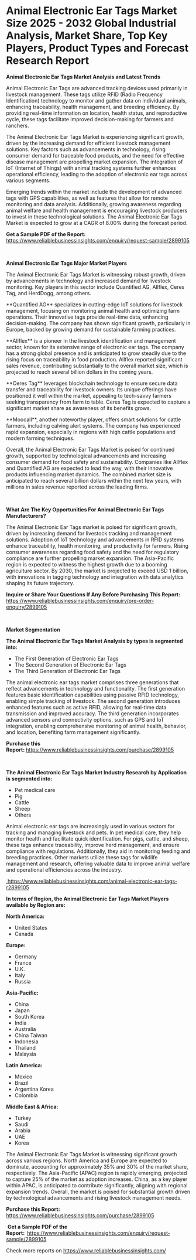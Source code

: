 <p><h1>Animal Electronic Ear Tags Market Size 2025 - 2032 Global Industrial Analysis, Market Share, Top Key Players, Product Types and Forecast Research Report</h1></p><p><strong>Animal Electronic Ear Tags Market Analysis and Latest Trends</strong></p>
<p><p>Animal Electronic Ear Tags are advanced tracking devices used primarily in livestock management. These tags utilize RFID (Radio Frequency Identification) technology to monitor and gather data on individual animals, enhancing traceability, health management, and breeding efficiency. By providing real-time information on location, health status, and reproductive cycle, these tags facilitate improved decision-making for farmers and ranchers.</p><p>The Animal Electronic Ear Tags Market is experiencing significant growth, driven by the increasing demand for efficient livestock management solutions. Key factors such as advancements in technology, rising consumer demand for traceable food products, and the need for effective disease management are propelling market expansion. The integration of IoT (Internet of Things) with animal tracking systems further enhances operational efficiency, leading to the adoption of electronic ear tags across various segments.</p><p>Emerging trends within the market include the development of advanced tags with GPS capabilities, as well as features that allow for remote monitoring and data analysis. Additionally, growing awareness regarding animal welfare and health management is encouraging livestock producers to invest in these technological solutions. The Animal Electronic Ear Tags Market is expected to grow at a CAGR of 8.00% during the forecast period.</p></p>
<p><strong>Get a Sample PDF of the Report:&nbsp;</strong> <a href="https://www.reliablebusinessinsights.com/enquiry/request-sample/2899105?utm_campaign=3383&utm_medium=2&utm_source=Github&utm_content=ia&utm_term=15032025&utm_id=animal-electronic-ear-tags">https://www.reliablebusinessinsights.com/enquiry/request-sample/2899105</a></p>
<p>&nbsp;</p>
<p><strong>Animal Electronic Ear Tags Major Market Players</strong></p>
<p><p>The Animal Electronic Ear Tags Market is witnessing robust growth, driven by advancements in technology and increased demand for livestock monitoring. Key players in this sector include Quantified AG, Allflex, Ceres Tag, and HerdDogg, among others.</p><p>**Quantified AG** specializes in cutting-edge IoT solutions for livestock management, focusing on monitoring animal health and optimizing farm operations. Their innovative tags provide real-time data, enhancing decision-making. The company has shown significant growth, particularly in Europe, backed by growing demand for sustainable farming practices.</p><p>**Allflex** is a pioneer in the livestock identification and management sector, known for its extensive range of electronic ear tags. The company has a strong global presence and is anticipated to grow steadily due to the rising focus on traceability in food production. Allflex reported significant sales revenue, contributing substantially to the overall market size, which is projected to reach several billion dollars in the coming years.</p><p>**Ceres Tag** leverages blockchain technology to ensure secure data transfer and traceability for livestock owners. Its unique offerings have positioned it well within the market, appealing to tech-savvy farmers seeking transparency from farm to table. Ceres Tag is expected to capture a significant market share as awareness of its benefits grows.</p><p>**Moocall**, another noteworthy player, offers smart solutions for cattle farmers, including calving alert systems. The company has experienced rapid expansion, especially in regions with high cattle populations and modern farming techniques.</p><p>Overall, the Animal Electronic Ear Tags Market is poised for continued growth, supported by technological advancements and increasing consumer demand for food safety and sustainability. Companies like Allflex and Quantified AG are expected to lead the way, with their innovative products influencing market dynamics. The combined market size is anticipated to reach several billion dollars within the next few years, with millions in sales revenue reported across the leading firms.</p></p>
<p>&nbsp;</p>
<p><strong>What Are The Key Opportunities For Animal Electronic Ear Tags Manufacturers?</strong></p>
<p><p>The Animal Electronic Ear Tags market is poised for significant growth, driven by increasing demand for livestock tracking and management solutions. Adoption of IoT technology and advancements in RFID systems enhance traceability, health monitoring, and productivity for farmers. Rising consumer awareness regarding food safety and the need for regulatory compliance are further propelling market expansion. The Asia-Pacific region is expected to witness the highest growth due to a booming agriculture sector. By 2030, the market is projected to exceed USD 1 billion, with innovations in tagging technology and integration with data analytics shaping its future trajectory.</p></p>
<p><strong>Inquire or Share Your Questions If Any Before Purchasing This Report:</strong> <a href="https://www.reliablebusinessinsights.com/enquiry/pre-order-enquiry/2899105?utm_campaign=3383&utm_medium=2&utm_source=Github&utm_content=ia&utm_term=15032025&utm_id=animal-electronic-ear-tags">https://www.reliablebusinessinsights.com/enquiry/pre-order-enquiry/2899105</a></p>
<p>&nbsp;</p>
<p><strong>Market Segmentation</strong></p>
<p><strong>The Animal Electronic Ear Tags Market Analysis by types is segmented into:</strong></p>
<p><ul><li>The First Generation of Electronic Ear Tags</li><li>The Second Generation of Electronic Ear Tags</li><li>The Third Generation of Electronic Ear Tags</li></ul></p>
<p><p>The animal electronic ear tags market comprises three generations that reflect advancements in technology and functionality. The first generation features basic identification capabilities using passive RFID technology, enabling simple tracking of livestock. The second generation introduces enhanced features such as active RFID, allowing for real-time data transmission and improved accuracy. The third generation incorporates advanced sensors and connectivity options, such as GPS and IoT integration, enabling comprehensive monitoring of animal health, behavior, and location, benefiting farm management significantly.</p></p>
<p><strong>Purchase this Report:&nbsp;</strong><a href="https://www.reliablebusinessinsights.com/purchase/2899105?utm_campaign=3383&utm_medium=2&utm_source=Github&utm_content=ia&utm_term=15032025&utm_id=animal-electronic-ear-tags">https://www.reliablebusinessinsights.com/purchase/2899105</a></p>
<p>&nbsp;</p>
<p><strong>The Animal Electronic Ear Tags Market Industry Research by Application is segmented into:</strong></p>
<p><ul><li>Pet medical care</li><li>Pig</li><li>Cattle</li><li>Sheep</li><li>Others</li></ul></p>
<p><p>Animal electronic ear tags are increasingly used in various sectors for tracking and managing livestock and pets. In pet medical care, they help monitor health and facilitate quick identification. For pigs, cattle, and sheep, these tags enhance traceability, improve herd management, and ensure compliance with regulations. Additionally, they aid in monitoring feeding and breeding practices. Other markets utilize these tags for wildlife management and research, offering valuable data to improve animal welfare and operational efficiencies across the industry.</p></p>
<p><a href="https://www.reliablebusinessinsights.com/animal-electronic-ear-tags-r2899105?utm_campaign=3383&utm_medium=2&utm_source=Github&utm_content=ia&utm_term=15032025&utm_id=animal-electronic-ear-tags">&nbsp;https://www.reliablebusinessinsights.com/animal-electronic-ear-tags-r2899105</a></p>
<p><strong>In terms of Region, the Animal Electronic Ear Tags Market Players available by Region are:</strong></p>
<p>
    <p> <strong> North America: </strong>
        <ul>
            <li>United States</li>
            <li>Canada</li>
        </ul>
        </p> 
    <p> <strong> Europe: </strong>
        <ul>
            <li>Germany</li>
            <li>France</li>
            <li>U.K.</li>
            <li>Italy</li>
            <li>Russia</li>
        </ul>
        </p> 
    <p> <strong> Asia-Pacific: </strong>
        <ul>
            <li>China</li>
            <li>Japan</li>
            <li>South Korea</li>
            <li>India</li>
            <li>Australia</li>
            <li>China Taiwan</li>
            <li>Indonesia</li>
            <li>Thailand</li>
            <li>Malaysia</li>
        </ul>
        </p> 
    <p> <strong> Latin America: </strong>
        <ul>
            <li>Mexico</li>
            <li>Brazil</li>
            <li>Argentina Korea</li>
            <li>Colombia</li>
        </ul>
        </p> 
    <p> <strong> Middle East & Africa: </strong>
        <ul>
            <li>Turkey</li>
            <li>Saudi</li>
            <li>Arabia</li>
            <li>UAE</li>
            <li>Korea</li>
        </ul>
    </p>
    </p>
<p><p>The Animal Electronic Ear Tags Market is witnessing significant growth across various regions. North America and Europe are expected to dominate, accounting for approximately 35% and 30% of the market share, respectively. The Asia-Pacific (APAC) region is rapidly emerging, projected to capture 25% of the market as adoption increases. China, as a key player within APAC, is anticipated to contribute significantly, aligning with regional expansion trends. Overall, the market is poised for substantial growth driven by technological advancements and rising livestock management needs.</p></p>
<p><strong>Purchase this Report: </strong><a href="https://www.reliablebusinessinsights.com/purchase/2899105?utm_campaign=3383&utm_medium=2&utm_source=Github&utm_content=ia&utm_term=15032025&utm_id=animal-electronic-ear-tags">https://www.reliablebusinessinsights.com/purchase/2899105</a></p>
<p>&nbsp;<strong>Get a Sample PDF of the Report:&nbsp;&nbsp;</strong><a href="https://www.reliablebusinessinsights.com/enquiry/request-sample/2899105?utm_campaign=3383&utm_medium=2&utm_source=Github&utm_content=ia&utm_term=15032025&utm_id=animal-electronic-ear-tags">https://www.reliablebusinessinsights.com/enquiry/request-sample/2899105</a></p>
<p><strong></strong></p>
<p>Check more reports on <a href="https://www.reliablebusinessinsights.com/?utm_campaign=3383&utm_medium=2&utm_source=Github&utm_content=ia&utm_term=15032025&utm_id=animal-electronic-ear-tags">https://www.reliablebusinessinsights.com/</a></p>